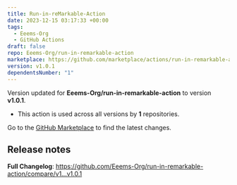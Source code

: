 ```yaml
---
title: Run-in-reMarkable-Action
date: 2023-12-15 03:17:33 +00:00
tags:
  - Eeems-Org
  - GitHub Actions
draft: false
repo: Eeems-Org/run-in-remarkable-action
marketplace: https://github.com/marketplace/actions/run-in-remarkable-action
version: v1.0.1
dependentsNumber: "1"
---
```



Version updated for **Eeems-Org/run-in-remarkable-action** to version **v1.0.1**.
- This action is used across all versions by **1** repositories.

Go to the [GitHub Marketplace](https://github.com/marketplace/actions/run-in-remarkable-action) to find the latest changes.

## Release notes

**Full Changelog**: https://github.com/Eeems-Org/run-in-remarkable-action/compare/v1...v1.0.1
